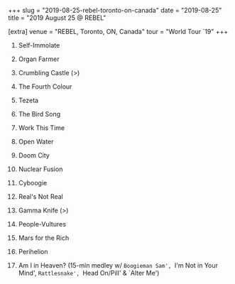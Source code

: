 +++
slug = "2019-08-25-rebel-toronto-on-canada"
date = "2019-08-25"
title = "2019 August 25 @ REBEL"

[extra]
venue = "REBEL, Toronto, ON, Canada"
tour = "World Tour `19"
+++


 1. Self-Immolate

 2. Organ Farmer

 3. Crumbling Castle
    (>)

 4. The Fourth Colour

 5. Tezeta

 6. The Bird Song

 7. Work This Time

 8. Open Water

 9. Doom City

10. Nuclear Fusion

11. Cyboogie

12. Real's Not Real

13. Gamma Knife
    (>)

14. People-Vultures

15. Mars for the Rich

16. Perihelion

17. Am I in Heaven?
    (15-min medley w/ `Boogieman Sam', `I'm Not in Your Mind',
    `Rattlesnake', `Head On/Pill' & `Alter Me')


